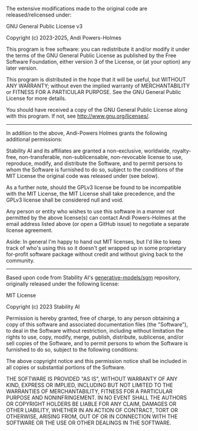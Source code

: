 The extensive modifications made to the original code are released/relicensed under:

GNU General Public License v3

Copyright (c) 2023-2025, Andi Powers-Holmes

This program is free software: you can redistribute it and/or modify
it under the terms of the GNU General Public License as published by
the Free Software Foundation, either version 3 of the License, or
(at your option) any later version.

This program is distributed in the hope that it will be useful,
but WITHOUT ANY WARRANTY; without even the implied warranty of
MERCHANTABILITY or FITNESS FOR A PARTICULAR PURPOSE.  See the
GNU General Public License for more details.

You should have received a copy of the GNU General Public License
along with this program. If not, see <http://www.gnu.org/licenses/>.

---

In addition to the above, Andi-Powers Holmes grants the following additional permissions:

Stability AI and its affiliates are granted a non-exclusive, worldwide, royalty-free,
non-transferable, non-sublicensable, non-revocable license to use, reproduce, modify,
and distribute the Software, and to permit persons to whom the Software is furnished to do so,
subject to the conditions of the MIT License the original code was released under (see below).

As a further note, should the GPLv3 license be found to be incompatible with the MIT License,
the MIT License shall take precedence, and the GPLv3 license shall be considered null and void.

Any person or entity who wishes to use this software in a manner not permitted by the above
license(s) can contact Andi Powers-Holmes at the email address listed above (or open a GitHub issue)
to negotiate a separate license agreement.

Aside: In general I'm happy to hand out MIT licenses, but I'd like to keep track of who's using this
so it doesn't get wrapped up in some proprietary for-profit software package without credit and
without giving back to the community.

---

Based upon code from Stability AI's [generative-models/sgm](https://github.com/Stability-AI/generative-models)
repository, originally released under the following license:

MIT License

Copyright (c) 2023 Stability AI

Permission is hereby granted, free of charge, to any person obtaining a copy
of this software and associated documentation files (the "Software"), to deal
in the Software without restriction, including without limitation the rights
to use, copy, modify, merge, publish, distribute, sublicense, and/or sell
copies of the Software, and to permit persons to whom the Software is
furnished to do so, subject to the following conditions:

The above copyright notice and this permission notice shall be included in all
copies or substantial portions of the Software.

THE SOFTWARE IS PROVIDED "AS IS", WITHOUT WARRANTY OF ANY KIND, EXPRESS OR
IMPLIED, INCLUDING BUT NOT LIMITED TO THE WARRANTIES OF MERCHANTABILITY,
FITNESS FOR A PARTICULAR PURPOSE AND NONINFRINGEMENT. IN NO EVENT SHALL THE
AUTHORS OR COPYRIGHT HOLDERS BE LIABLE FOR ANY CLAIM, DAMAGES OR OTHER
LIABILITY, WHETHER IN AN ACTION OF CONTRACT, TORT OR OTHERWISE, ARISING FROM,
OUT OF OR IN CONNECTION WITH THE SOFTWARE OR THE USE OR OTHER DEALINGS IN THE
SOFTWARE.
